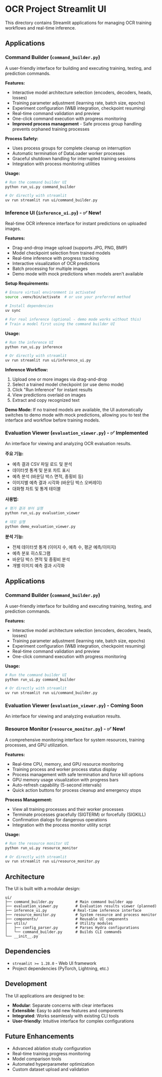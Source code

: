 # OCR Project Streamlit UI

This directory contains Streamlit applications for managing OCR training workflows and real-time inference.

## Applications

### Command Builder (`command_builder.py`)
A user-friendly interface for building and executing training, testing, and prediction commands.

**Features:**
- Interactive model architecture selection (encoders, decoders, heads, losses)
- Training parameter adjustment (learning rate, batch size, epochs)
- Experiment configuration (W&B integration, checkpoint resuming)
- Real-time command validation and preview
- One-click command execution with progress monitoring
- **Improved process management** - Safe process group handling prevents orphaned training processes

**Process Safety:**
- Uses process groups for complete cleanup on interruption
- Automatic termination of DataLoader worker processes
- Graceful shutdown handling for interrupted training sessions
- Integration with process monitoring utilities

**Usage:**
```bash
# Run the command builder UI
python run_ui.py command_builder

# Or directly with streamlit
uv run streamlit run ui/command_builder.py
```

### Inference UI (`inference_ui.py`) - ✅ New!
Real-time OCR inference interface for instant predictions on uploaded images.

**Features:**
- Drag-and-drop image upload (supports JPG, PNG, BMP)
- Model checkpoint selection from trained models
- Real-time inference with progress tracking
- Interactive visualization of OCR predictions
- Batch processing for multiple images
- Demo mode with mock predictions when models aren't available

**Setup Requirements:**
```bash
# Ensure virtual environment is activated
source .venv/bin/activate  # or use your preferred method

# Install dependencies
uv sync

# For real inference (optional - demo mode works without this)
# Train a model first using the command builder UI
```

**Usage:**
```bash
# Run the inference UI
python run_ui.py inference

# Or directly with streamlit
uv run streamlit run ui/inference_ui.py
```

**Inference Workflow:**
1. Upload one or more images via drag-and-drop
2. Select a trained model checkpoint (or use demo mode)
3. Click "Run Inference" for instant results
4. View predictions overlaid on images
5. Extract and copy recognized text

**Demo Mode:**
If no trained models are available, the UI automatically switches to demo mode with mock predictions, allowing you to test the interface and workflow before training models.

### Evaluation Viewer (`evaluation_viewer.py`) - ✅ Implemented
An interface for viewing and analyzing OCR evaluation results.

**주요 기능:**
- 예측 결과 CSV 파일 로드 및 분석
- 데이터셋 통계 및 분포 차트 표시
- 예측 분석 (바운딩 박스 면적, 종횡비 등)
- 이미지별 예측 결과 시각화 (바운딩 박스 오버레이)
- 대화형 차트 및 통계 테이블

**사용법:**
```bash
# 평가 결과 뷰어 실행
python run_ui.py evaluation_viewer

# 데모 실행
python demo_evaluation_viewer.py
```

**분석 기능:**
- 전체 데이터셋 통계 (이미지 수, 예측 수, 평균 예측/이미지)
- 예측 분포 히스토그램
- 바운딩 박스 면적 및 종횡비 분석
- 개별 이미지 예측 결과 시각화

## Applications

### Command Builder (`command_builder.py`)
A user-friendly interface for building and executing training, testing, and prediction commands.

**Features:**
- Interactive model architecture selection (encoders, decoders, heads, losses)
- Training parameter adjustment (learning rate, batch size, epochs)
- Experiment configuration (W&B integration, checkpoint resuming)
- Real-time command validation and preview
- One-click command execution with progress monitoring

**Usage:**
```bash
# Run the command builder UI
python run_ui.py command_builder

# Or directly with streamlit
uv run streamlit run ui/command_builder.py
```

### Evaluation Viewer (`evaluation_viewer.py`) - Coming Soon
An interface for viewing and analyzing evaluation results.

### Resource Monitor (`resource_monitor.py`) - ✅ New!
A comprehensive monitoring interface for system resources, training processes, and GPU utilization.

**Features:**
- Real-time CPU, memory, and GPU resource monitoring
- Training process and worker process status display
- Process management with safe termination and force kill options
- GPU memory usage visualization with progress bars
- Auto-refresh capability (5-second intervals)
- Quick action buttons for process cleanup and emergency stops

**Process Management:**
- View all training processes and their worker processes
- Terminate processes gracefully (SIGTERM) or forcefully (SIGKILL)
- Confirmation dialogs for dangerous operations
- Integration with the process monitor utility script

**Usage:**
```bash
# Run the resource monitor UI
python run_ui.py resource_monitor

# Or directly with streamlit
uv run streamlit run ui/resource_monitor.py
```

## Architecture

The UI is built with a modular design:

```
ui/
├── command_builder.py          # Main command builder app
├── evaluation_viewer.py        # Evaluation results viewer (planned)
├── inference_ui.py            # Real-time inference interface
├── resource_monitor.py         # System resource and process monitor
├── components/                 # Reusable UI components
├── utils/                      # Utility modules
│   ├── config_parser.py        # Parses Hydra configurations
│   └── command_builder.py      # Builds CLI commands
└── __init__.py
```

## Dependencies

- `streamlit >= 1.28.0` - Web UI framework
- Project dependencies (PyTorch, Lightning, etc.)

## Development

The UI applications are designed to be:
- **Modular**: Separate concerns with clear interfaces
- **Extensible**: Easy to add new features and components
- **Integrated**: Works seamlessly with existing CLI tools
- **User-friendly**: Intuitive interface for complex configurations

## Future Enhancements

- Advanced ablation study configuration
- Real-time training progress monitoring
- Model comparison tools
- Automated hyperparameter optimization
- Custom dataset upload and validation
